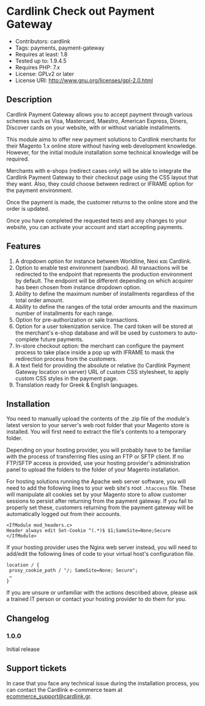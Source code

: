 # Cardlink Check out Payment Gateway

- Contributors: cardlink
- Tags: payments, payment-gateway
- Requires at least: 1.8
- Tested up to: 1.9.4.5
- Requires PHP: 7.x
- License: GPLv2 or later
- License URI: http://www.gnu.org/licenses/gpl-2.0.html

## Description

Cardlink Payment Gateway allows you to accept payment through various schemes such as Visa, Mastercard, Maestro, American Express, Diners, Discover cards on your website, with or without variable installments.

This module aims to offer new payment solutions to Cardlink merchants for their Magento 1.x online store without having web development knowledge. However, for the initial module installation some technical knowledge will be required.

Merchants with e-shops (redirect cases only) will be able to integrate the Cardlink Payment Gateway to their checkout page using the CSS layout that they want. Also, they could choose between redirect or IFRAME option for the payment environment.

Once the payment is made, the customer returns to the online store and the order is updated.

Once you have completed the requested tests and any changes to your website, you can activate your account and start accepting payments.

## Features

1. A dropdown option for instance between Worldline, Nexi και Cardlink.
2. Option to enable test environment (sandbox). All transactions will be redirected to the endpoint that represents the production environment by default. The endpoint will be different depending on which acquirer has been chosen from instance dropdown option.
3. Ability to define the maximum number of installments regardless of the total order amount.
4. Ability to define the ranges of the total order amounts and the maximum number of installments for each range.
5. Option for pre-authorization or sale transactions.
6. Option for a user tokenization service. The card token will be stored at the merchant's e-shop database and will be used by customers to auto-complete future payments.
7. In-store checkout option: the merchant can configure the payment process to take place inside a pop up with IFRAME to mask the redirection process from the customers.
8. A text field for providing the absolute or relative (to Cardlink Payment Gateway location on server) URL of custom CSS stylesheet, to apply custom CSS styles in the payment page.
9. Translation ready for Greek & English languages.

## Installation

You need to manually upload the contents of the .zip file of the module's latest version to your server's web root folder that your Magento store is installed. You will first need to extract the file's contents to a temporary folder.

Depending on your hosting provider, you will probably have to be familiar with the process of transferring files using an FTP or SFTP client. If no FTP/SFTP access is provided, use your hosting provider's administration panel to upload the folders to the folder of your Magento installation.

For hosting solutions running the Apache web server software, you will need to add the following lines to your web site's root ``.htaccess`` file. These will manipulate all cookies set by your Magento store to allow customer sessions to persist after returning from the payment gateway. If you fail to properly set these, customers returning from the payment gateway will be automatically logged out from their accounts.

```
<IfModule mod_headers.c>
Header always edit Set-Cookie ^(.*)$ $1;SameSite=None;Secure
</IfModule>
```

If your hosting provider uses the Nginx web server instead, you will need to add/edit the following lines of code to your virtual host's configuration file.

```
location / {
 proxy_cookie_path / "/; SameSite=None; Secure";
 …
}
```

If you are unsure or unfamiliar with the actions described above, please ask a trained IT person or contact your hosting provider to do them for you.

## Changelog

### 1.0.0

Initial release

## Support tickets

In case that you face any technical issue during the installation process, you can contact the Cardlink e-commerce team at ecommerce_support@cardlink.gr.